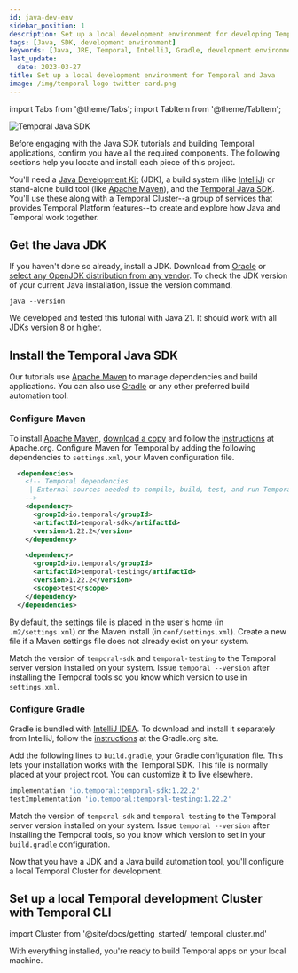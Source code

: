 ```yaml
---
id: java-dev-env
sidebar_position: 1
description: Set up a local development environment for developing Temporal applications using the Java programming language.
tags: [Java, SDK, development environment]
keywords: [Java, JRE, Temporal, IntelliJ, Gradle, development environment]
last_update:
  date: 2023-03-27
title: Set up a local development environment for Temporal and Java
image: /img/temporal-logo-twitter-card.png
---
```


import Tabs from '@theme/Tabs';
import TabItem from '@theme/TabItem';

![Temporal Java SDK](/img/sdk_banners/banner_java.png)

Before engaging with the Java SDK tutorials and building Temporal applications, confirm you have all the required components. The following sections help you locate and install each piece of this project.

You'll need a [Java Development Kit](https://www.oracle.com/java/technologies/downloads/) (JDK), a build system  (like [IntelliJ](https://www.jetbrains.com/idea/)) or stand-alone build tool (like [Apache Maven](https://maven.apache.org)), and the [Temporal Java SDK](https://github.com/temporalio/sdk-java). You'll use these along with a Temporal Cluster--a group of services that provides Temporal Platform features--to create and explore how Java and Temporal work together.

## Get the Java JDK

If you haven't done so already, install a JDK. Download from [Oracle](https://www.oracle.com/ca-en/java/technologies/javase-downloads.html) or [select any OpenJDK distribution from any vendor](https://adoptium.net/marketplace/?os=any&arch=any&package=jdk). To check the JDK version of your current Java installation, issue the version command.

```command
java --version
```

We developed and tested this tutorial with Java 21. It should work with all JDKs version 8 or higher.

## Install the Temporal Java SDK

Our tutorials use [Apache Maven](https://maven.apache.org/) to manage dependencies and build applications. You can also use [Gradle](https://gradle.org) or any other preferred build automation tool.

<Tabs groupId="build-tool" queryString>
  <TabItem value="maven" label="Maven">
  
### Configure Maven

To install [Apache Maven](https://maven.apache.org/), [download a copy](https://maven.apache.org/download.cgi) and follow the [instructions](https://maven.apache.org/install.html) at Apache.org. Configure Maven for Temporal by adding the following dependencies to `settings.xml`, your Maven configuration file. 

```xml
  <dependencies>
    <!-- Temporal dependencies
     | External sources needed to compile, build, test, and run Temporal's Java SDK
    -->
    <dependency>
      <groupId>io.temporal</groupId>
      <artifactId>temporal-sdk</artifactId>
      <version>1.22.2</version>
    </dependency>

    <dependency>
      <groupId>io.temporal</groupId>
      <artifactId>temporal-testing</artifactId>
      <version>1.22.2</version>
      <scope>test</scope>
    </dependency>  
  </dependencies>
```

By default, the settings file is placed in the user's home (in `.m2/settings.xml`) or the Maven install (in `conf/settings.xml`). Create a new file if a Maven settings file does not already exist on your system.

Match the version of `temporal-sdk` and `temporal-testing` to the Temporal server version installed on your system. Issue `temporal --version` after installing the Temporal tools so you know which version to use in `settings.xml`.

  </TabItem>
  <TabItem value="gradle" label="Gradle">

### Configure Gradle

Gradle is bundled with [IntelliJ IDEA](https://www.jetbrains.com/idea/). To download and install it separately from IntelliJ, follow the [instructions](https://gradle.org/install/) at the Gradle.org site.

Add the following lines to `build.gradle`, your Gradle configuration file. This lets your installation works with the Temporal SDK. This file is normally placed at your project root. You can customize it to live elsewhere.

```groovy
implementation 'io.temporal:temporal-sdk:1.22.2' 
testImplementation 'io.temporal:temporal-testing:1.22.2'
```

Match the version of `temporal-sdk` and `temporal-testing` to the Temporal server version installed on your system. Issue `temporal --version` after installing the Temporal tools, so you know which version to set in your `build.gradle` configuration.

  </TabItem>
</Tabs>

Now that you have a JDK and a Java build automation tool, you'll configure a local Temporal Cluster for development.

## Set up a local Temporal development Cluster with Temporal CLI

import Cluster  from '@site/docs/getting_started/_temporal_cluster.md'

<Cluster />

With everything installed, you're ready to build Temporal apps on your local machine.
